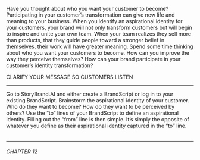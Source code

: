 Have you thought about who you want your customer to become? Participating in your customer’s transformation can give new life and meaning to your business. When you identify an aspirational identity for your customers, your brand will not only transform customers but will begin to inspire and unite your own team. When your team realizes they sell more than products, that they guide people toward a stronger belief in themselves, their work will have greater meaning.
 Spend some time thinking about who you want your customers to become. How can you improve the way they perceive themselves?
 How can your brand participate in your customer’s identity transformation?

 CLARIFY YOUR MESSAGE SO CUSTOMERS LISTEN

-----

Go to StoryBrand.AI and either create a BrandScript or log in to your existing
BrandScript.
Brainstorm the aspirational identity of your customer. Who do they want to
become? How do they want to be perceived by others?
Use the “to” lines of your BrandScript to define an aspirational identity. Filling
out the “from” line is then simple. It’s simply the opposite of whatever you
define as their aspirational identity captured in the “to” line.

######

-----

###### CHAPTER 12